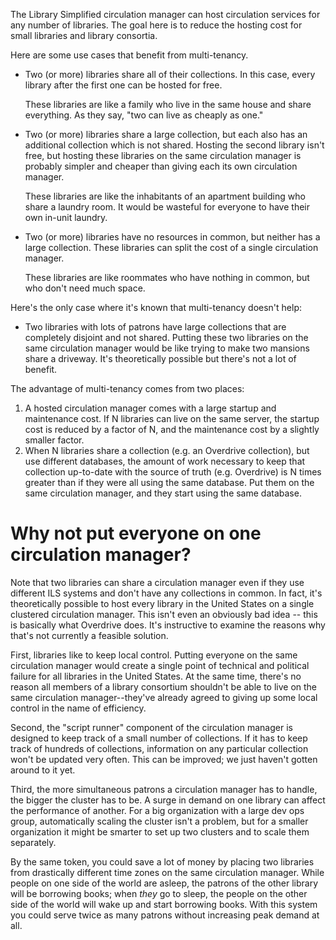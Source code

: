 The Library Simplified circulation manager can host circulation services for any number of libraries. The goal here is to reduce the hosting cost for small libraries and library consortia.

Here are some use cases that benefit from multi-tenancy.

* Two (or more) libraries share all of their collections. In this case, every library after the first one can be 
  hosted for free.

  These libraries are like a family who live in the same house and share everything. As they say, "two can live as 
  cheaply as one."

* Two (or more) libraries share a large collection, but each also has an additional collection which is not 
  shared. Hosting the second library isn't free, but hosting these libraries on the same circulation manager is 
  probably simpler and cheaper than giving each its own circulation manager.
  
  These libraries are like the inhabitants of an apartment building who share a laundry room. It would be wasteful 
  for everyone to have their own in-unit laundry.
* Two (or more) libraries have no resources in common, but neither has a large collection. These libraries can 
  split the cost of a single circulation manager.
  
  These libraries are like roommates who have nothing in common, but who don't need much space.

Here's the only case where it's known that multi-tenancy doesn't help:

* Two libraries with lots of patrons have large collections that are completely disjoint and not shared. Putting these two libraries on the same circulation manager would be like trying to make two mansions share a driveway. It's theoretically possible but there's not a lot of benefit.

The advantage of multi-tenancy comes from two places:

1. A hosted circulation manager comes with a large startup and maintenance cost. If N libraries can live on the same server, the startup cost is reduced by a factor of N, and the maintenance cost by a slightly smaller factor.
2. When N libraries share a collection (e.g. an Overdrive collection), but use different databases, 
the amount of work necessary to keep that collection up-to-date with the source of truth (e.g. Overdrive) is N times greater than if they were all using the same database. Put them on the same circulation manager, and they start using the same database.

# Why not put everyone on one circulation manager?

Note that two libraries can share a circulation manager even if they use different ILS systems and don't have any collections in common. In fact, it's theoretically possible to host every library in the United States on a single clustered circulation manager. This isn't even an obviously bad idea -- this is basically what Overdrive does. It's instructive to examine the reasons why that's not currently a feasible solution.

First, libraries like to keep local control. Putting everyone on the same circulation manager would create a single point of technical and political failure for all libraries in the United States. At the same time, there's no reason all members of a library consortium shouldn't be able to live on the same circulation manager--they've already agreed to giving up some local control in the name of efficiency.

Second, the "script runner" component of the circulation manager is designed to keep track of a small number of collections. If it has to keep track of hundreds of collections, information on any particular collection won't be updated very often. This can be improved; we just haven't gotten around to it yet.

Third, the more simultaneous patrons a circulation manager has to handle, the bigger the cluster has to be. A surge in demand on one library can affect the performance of another. For a big  organization with a large dev ops group, automatically scaling the cluster isn't a problem, but for a smaller organization it might be smarter to set up two clusters and to scale them separately.

By the same token, you could save a lot of money by placing two libraries from drastically different time zones on the same circulation manager. While people on one side of the world are asleep, the patrons of the other library will be borrowing books; when _they_ go to sleep, the people on the other side of the world will wake up and start borrowing books. With this system you could serve twice as many patrons without increasing peak demand at all.
